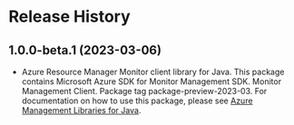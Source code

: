 # Release History

## 1.0.0-beta.1 (2023-03-06)

- Azure Resource Manager Monitor client library for Java. This package contains Microsoft Azure SDK for Monitor Management SDK. Monitor Management Client. Package tag package-preview-2023-03. For documentation on how to use this package, please see [Azure Management Libraries for Java](https://aka.ms/azsdk/java/mgmt).
